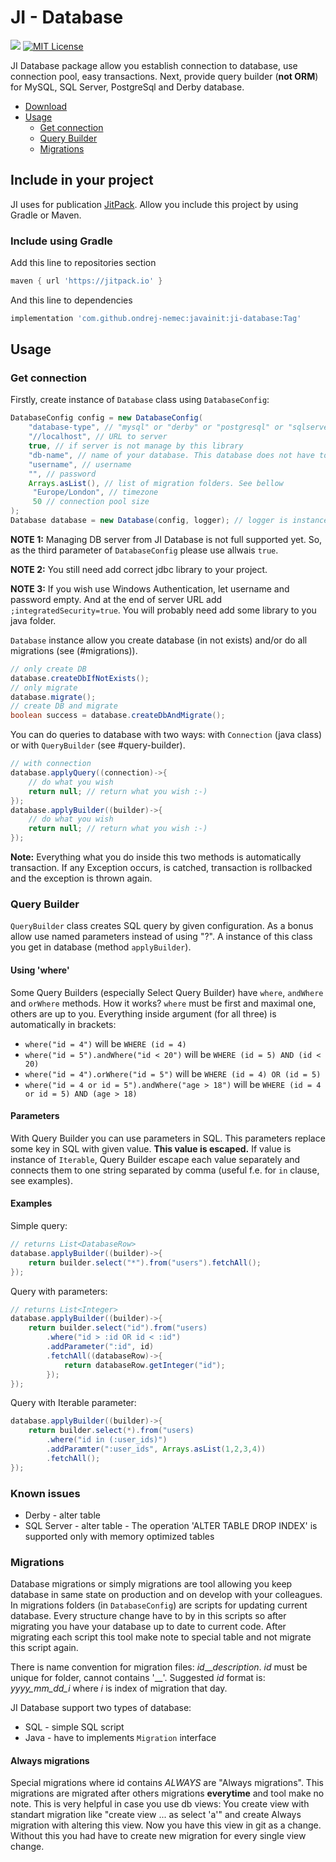 # JI - Database

[![](https://jitpack.io/v/ondrej-nemec/javainit.svg)](https://jitpack.io/#ondrej-nemec/javainit)
[![MIT License](http://img.shields.io/badge/license-MIT-green.svg) ](https://github.com/ondrej-nemec/javainit/blob/master/LICENSE)

JI Database package allow you establish connection to database, use connection pool, easy transactions. Next, provide query builder (**not ORM**) for MySQL, SQL Server, PostgreSql and Derby database.

* [Download](#include-in-your-project)
* [Usage](#usage)
	* [Get connection](#get-connection)
	* [Query Builder](#query-builder)
	* [Migrations](#migrations)

## Include in your project

JI uses for publication <a href="https://jitpack.io/">JitPack</a>. Allow you include this project by using Gradle or Maven.

### Include using Gradle

Add this line to repositories section
```gradle
maven { url 'https://jitpack.io' }
```
And this line to dependencies
```gradle
implementation 'com.github.ondrej-nemec:javainit:ji-database:Tag'
```

## Usage

### Get connection

Firstly, create instance of `Database` class using `DatabaseConfig`:

```java
DatabaseConfig config = new DatabaseConfig(
	"database-type", // "mysql" or "derby" or "postgresql" or "sqlserver"
	"//localhost", // URL to server
	true, // if server is not manage by this library
	"db-name", // name of your database. This database does not have to exists
	"username", // username
	"", // password
	Arrays.asList(), // list of migration folders. See bellow
	 "Europe/London", // timezone 
	 50 // connection pool size
);
Database database = new Database(config, logger); // logger is instance of Logger interface from ji-common
```

**NOTE 1:** Managing DB server from JI Database is not full supported yet. So, as the third parameter of `DatabaseConfig` please use allwais `true`.

**NOTE 2:** You still need add correct jdbc library to your project.

**NOTE 3:** If you wish use Windows Authentication, let username and password empty. And at the end of server URL add `;integratedSecurity=true`. You will probably need add some library to you java folder. 

`Database` instance allow you create database (in not exists) and/or do all migrations (see (#migrations)).

```java
// only create DB
database.createDbIfNotExists();
// only migrate
database.migrate();
// create DB and migrate
boolean success = database.createDbAndMigrate();
```

You can do queries to database with two ways: with `Connection` (java class) or with `QueryBuilder` (see #query-builder).

```java
// with connection
database.applyQuery((connection)->{
	// do what you wish
	return null; // return what you wish :-)
});
database.applyBuilder((builder)->{
	// do what you wish
	return null; // return what you wish :-)
});
```

**Note:** Everything what you do inside this two methods is automatically transaction. If any Exception occurs, is catched, transaction is rollbacked and the exception is thrown again.

### Query Builder

`QueryBuilder` class creates SQL query by given configuration. As a bonus allow use named parameters instead of using "?". A instance of this class you get in database (method `applyBuilder`).

#### Using 'where'

Some Query Builders (especially Select Query Builder) have `where`, `andWhere` and `orWhere` methods. How it works? `where` must be first and maximal one, others are up to you. Everything inside argument (for all three) is automatically in brackets:

* `where("id = 4")` will be `WHERE (id = 4)`
* `where("id = 5").andWhere("id < 20")` will be `WHERE (id = 5) AND (id < 20)`
* `where("id = 4").orWhere("id = 5")` will be `WHERE (id = 4) OR (id = 5)`
* `where("id = 4 or id = 5").andWhere("age > 18")` will be `WHERE (id = 4 or id = 5) AND (age > 18)`

#### Parameters

With Query Builder you can use parameters in SQL. This parameters replace some key in SQL with given value. **This value is escaped.** If value is instance of `Iterable`, Query Builder escape each value separately and connects them to one string separated by comma (useful f.e. for `in` clause, see examples).

#### Examples

Simple query:

```java
// returns List<DatabaseRow>
database.applyBuilder((builder)->{
	return builder.select("*").from("users").fetchAll();
});
```

Query with parameters:

```java
// returns List<Integer>
database.applyBuilder((builder)->{
	return builder.select("id").from("users)
		.where("id > :id OR id < :id")
		.addParameter(":id", id)
		.fetchAll((databaseRow)->{
			return databaseRow.getInteger("id");
		});
});
```

Query with Iterable parameter:

```java
database.applyBuilder((builder)->{
	return builder.select(*).from("users)
		.where("id in (:user_ids)")
		.addParamter(":user_ids", Arrays.asList(1,2,3,4))
		.fetchAll();
});
```

### Known issues

* Derby - alter table
* SQL Server - alter table - The operation 'ALTER TABLE DROP INDEX' is supported only with memory optimized tables

### Migrations

Database migrations or simply migrations are tool allowing you keep database in same state on production and on develop with your colleagues. In migrations folders (in `DatabaseConfig`) are scripts for updating current database. Every structure change have to by in this scripts so after migrating you have your database up to date to current code. After migrating each script this tool make note to special table and not migrate this script again.

There is name convention for migration files: *id*\_\_*description*. *id* must be unique for folder, cannot contains '\_\_'. Suggested *id* format is: *yyyy_mm_dd_i* where *i* is index of migration that day.

JI Database support two types of database:

* SQL - simple SQL script
* Java - have to implements `Migration` interface

#### Always migrations

Special migrations where id contains *ALWAYS* are "Always migrations". This migrations are migrated after others migrations **everytime** and tool make no note. This is very helpful in case you use db views: You create view with standart migration like "create view ... as select 'a'" and create Always migration with altering this view. Now you have this view in git as a change. Without this you had have to create new migration for every single view change.

